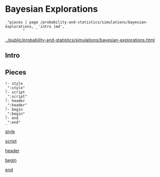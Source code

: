 # Bayesian Explorations

    _"pieces | page /probability-and-statistics/simulations/bayesian-explorations, _'intro |md',
            "

[../public/probability-and-statistics/simulations/bayesian-explorations.html](# "save:")


## Intro

## Pieces

    !- style
    _":style"
    !- script
    _":script"
    !- header
    _":header"
    !- begin
    _":begin"
    !- end
    _":end"

[style]() 

[script]()

[header]()

[begin]()

[end]()

